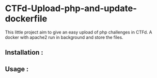 # CTFd-Upload-php-and-update-dockerfile

This little project aim to give an easy upload of php challenges in CTFd. A docker with apache2 run in background and store the files.


## Installation :

## Usage : 
